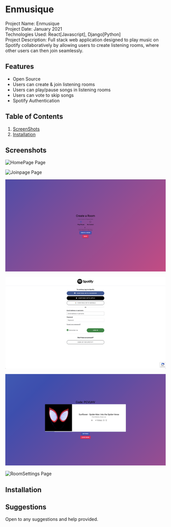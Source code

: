 # Enmusique
Project Name: Enmusique <br />
Project Date: January 2021 <br />
Technologies Used: React[Javascript], Django[Python]<br />
Project Description:
Full stack web application designed to play music on Spotify collaboratively by allowing users to create listening rooms, where other users can then join seamlessly.

## Features

* Open Source
* Users can create & join listening rooms
* Users can play/pause songs in listening rooms
* Users can vote to skip songs
* Spotify Authentication


## Table of Contents
1. [ScreenShots](#screenshots)
2. [Installation](#installation)

## Screenshots

![HomePage Page](enmusique/frontend/static/images/homepage.png "Homepage")

![Joinpage Page](enmusique/frontend/static/images/joinroom.png "Homepage")

![Createroom Page](enmusique/frontend/static/images/createroompage.png "Homepage")

![SpotifyAuthentication Page](enmusique/frontend/static/images/spotifyauthentication.png "Homepage")

![InsideRoom Page](enmusique/frontend/static/images/insideroom.png "Homepage")

![RoomSettings Page](enmusique/frontend/static/images/updateRoomSettings.png "Homepage")

## Installation

## Suggestions
Open to any suggestions and help provided.
